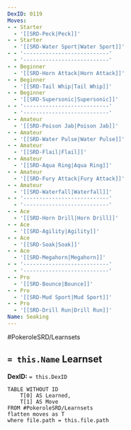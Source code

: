 ```yaml
---
DexID: 0119
Moves:
- - Starter
  - '[[SRD-Peck|Peck]]'
- - Starter
  - '[[SRD-Water Sport|Water Sport]]'
- - '---------------------------'
  - '---------------------------'
- - Beginner
  - '[[SRD-Horn Attack|Horn Attack]]'
- - Beginner
  - '[[SRD-Tail Whip|Tail Whip]]'
- - Beginner
  - '[[SRD-Supersonic|Supersonic]]'
- - '---------------------------'
  - '---------------------------'
- - Amateur
  - '[[SRD-Poison Jab|Poison Jab]]'
- - Amateur
  - '[[SRD-Water Pulse|Water Pulse]]'
- - Amateur
  - '[[SRD-Flail|Flail]]'
- - Amateur
  - '[[SRD-Aqua Ring|Aqua Ring]]'
- - Amateur
  - '[[SRD-Fury Attack|Fury Attack]]'
- - Amateur
  - '[[SRD-Waterfall|Waterfall]]'
- - '---------------------------'
  - '---------------------------'
- - Ace
  - '[[SRD-Horn Drill|Horn Drill]]'
- - Ace
  - '[[SRD-Agility|Agility]]'
- - Ace
  - '[[SRD-Soak|Soak]]'
- - Ace
  - '[[SRD-Megahorn|Megahorn]]'
- - '---------------------------'
  - '---------------------------'
- - Pro
  - '[[SRD-Bounce|Bounce]]'
- - Pro
  - '[[SRD-Mud Sport|Mud Sport]]'
- - Pro
  - '[[SRD-Drill Run|Drill Run]]'
Name: Seaking
---
```


#PokeroleSRD/Learnsets

## `= this.Name` Learnset

**DexID:** `= this.DexID`

```dataview
TABLE WITHOUT ID
    T[0] AS Learned,
    T[1] AS Move
FROM #PokeroleSRD/Learnsets
flatten moves as T
where file.path = this.file.path
```
